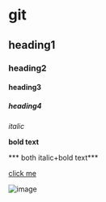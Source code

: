 # git
## heading1
### heading2
#### heading3
##### heading4
*italic*

**bold text**

*** both italic+bold text***

[click me]("www.google.com")

![image]("download.jpg")
